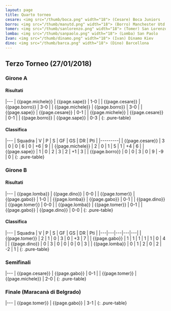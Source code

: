 ```yaml
---
layout: page
title: Quarto torneo
cesare: <img src="/thumb/boca.png" width="18"> (Cesare) Boca Juniors
borro: <img src="/thumb/manutd.png" width="18"> (Borro) Manchester Utd
tomer: <img src="/thumb/sanlorenzo.png" width="18"> (Tomer) San Lorenzo
lomba: <img src="/thumb/sanpaolo.png" width="18"> (Lomba) San Paolo
Ivan: <img src="/thumb/dinamo.png" width="18"> (Ivan) Dinamo Kiev
dino: <img src="/thumb/barca.png" width="18"> (Dino) Barcellona
---
```


<link rel="stylesheet" href="https://unpkg.com/purecss@1.0.0/build/pure-min.css" integrity="sha384-nn4HPE8lTHyVtfCBi5yW9d20FjT8BJwUXyWZT9InLYax14RDjBj46LmSztkmNP9w" crossorigin="anonymous">

## Terzo Torneo (27/01/2018)

### Girone A

#### Risultati

|---
| {{page.michele}} | {{page.sape}}    | 1-0 |
| {{page.cesare}} | {{page.borro}}    | 3-0 |
| {{page.michele}} | {{page.borro}}   | 3-0 |
| {{page.sape}} | {{page.cesare}}    | 0-1 |
| {{page.michele}} | {{page.cesare}}    | 0-1 |
| {{page.borro}} | {{page.sape}}    | 0-3 |
{: .pure-table}

#### Classifica

|---
| Squadra | V | P | S | GF | GS | DR | Pti |
|---------|
| {{page.cesare}} | 3 | 0 | 0 | 6 | 0 | +6 | 9 |
| {{page.michele}} | 2 | 0 | 1 | 5 | 1 | +4 | 6 |
| {{page.sape}} | 1 | 0 | 2 | 3 | 2 | +1 | 3 |
| {{page.borro}} | 0 | 0 | 3 | 0 | 9 | -9 | 0 |
{: .pure-table}

### Girone B

#### Risultati

|---
| {{page.lomba}} | {{page.dino}}    | 0-0 |
| {{page.tomer}} | {{page.gabo}}    | 1-0 |
| {{page.lomba}} | {{page.gabo}}   | 0-1 |
| {{page.dino}} | {{page.tomer}}    | 0-0 |
| {{page.lomba}} | {{page.tomer}}    | 0-1 |
| {{page.gabo}} | {{page.dino}}    | 0-0 |
{: .pure-table}

#### Classifica

|---
| Squadra | V | P | S | GF | GS | DR | Pti |
|---|---|---|---|---|
| {{page.tomer}} | 2 | 1 | 0 | 3 | 0 | +3 | 7 |
| {{page.gabo}} | 1 | 1 | 1 | 1 | 1 | 0 | 4 |
| {{page.dino}} | 0 | 3 | 0 | 0 | 0 | 0 | 3 |
| {{page.lomba}} | 0 | 1 | 2 | 0 | 2 | -2 | 1 |
{: .pure-table}

### Semifinali

|---
| {{page.cesare}} | {{page.gabo}} | 0-1 |
| {{page.tomer}} | {{page.michele}} | 2-0 | 
{: .pure-table}

### Finale (Maracanà di Belgrado)

|---
| {{page.tomer}} | {{page.gabo}} | 3-1 |
{: .pure-table}

